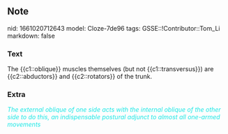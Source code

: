 ## Note
nid: 1661020712643
model: Cloze-7de96
tags: GSSE::!Contributor::Tom_Li
markdown: false

### Text
<div>
  The {{c1::oblique}} muscles themselves (but not
  {{c1::transversus}}) are {{c2::abductors}} and {{c2::rotators}}
  of the trunk.
</div>

### Extra
<font color="#1DE7E5"><i>The external oblique of one side acts with
the internal oblique of the other side to do this, an indispensable
postural adjunct to almost all one-armed movements</i></font>
